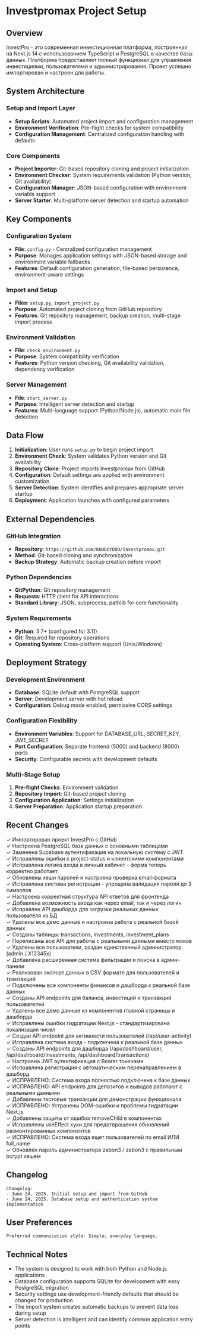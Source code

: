 # Investpromax Project Setup

## Overview

InvestPro - это современная инвестиционная платформа, построенная на Next.js 14 с использованием TypeScript и PostgreSQL в качестве базы данных. Платформа предоставляет полный функционал для управления инвестициями, пользователями и администрирования. Проект успешно импортирован и настроен для работы.

## System Architecture

### Setup and Import Layer
- **Setup Scripts**: Automated project import and configuration management
- **Environment Verification**: Pre-flight checks for system compatibility
- **Configuration Management**: Centralized configuration handling with defaults

### Core Components
- **Project Importer**: Git-based repository cloning and project initialization
- **Environment Checker**: System requirements validation (Python version, Git availability)
- **Configuration Manager**: JSON-based configuration with environment variable support
- **Server Starter**: Multi-platform server detection and startup automation

## Key Components

### Configuration System
- **File**: `config.py` - Centralized configuration management
- **Purpose**: Manages application settings with JSON-based storage and environment variable fallbacks
- **Features**: Default configuration generation, file-based persistence, environment-aware settings

### Import and Setup
- **Files**: `setup.py`, `import_project.py`
- **Purpose**: Automated project cloning from GitHub repository
- **Features**: Git repository management, backup creation, multi-stage import process

### Environment Validation
- **File**: `check_environment.py`
- **Purpose**: System compatibility verification
- **Features**: Python version checking, Git availability validation, dependency verification

### Server Management
- **File**: `start_server.py`
- **Purpose**: Intelligent server detection and startup
- **Features**: Multi-language support (Python/Node.js), automatic main file detection

## Data Flow

1. **Initialization**: User runs `setup.py` to begin project import
2. **Environment Check**: System validates Python version and Git availability
3. **Repository Clone**: Project imports Investpromax from GitHub
4. **Configuration**: Default settings are applied with environment customization
5. **Server Detection**: System identifies and prepares appropriate server startup
6. **Deployment**: Application launches with configured parameters

## External Dependencies

### GitHub Integration
- **Repository**: `https://github.com/KHUDOYDOD/Investpromax.git`
- **Method**: Git-based cloning and synchronization
- **Backup Strategy**: Automatic backup creation before import

### Python Dependencies
- **GitPython**: Git repository management
- **Requests**: HTTP client for API interactions
- **Standard Library**: JSON, subprocess, pathlib for core functionality

### System Requirements
- **Python**: 3.7+ (configured for 3.11)
- **Git**: Required for repository operations
- **Operating System**: Cross-platform support (Unix/Windows)

## Deployment Strategy

### Development Environment
- **Database**: SQLite default with PostgreSQL support
- **Server**: Development server with hot reload
- **Configuration**: Debug mode enabled, permissive CORS settings

### Configuration Flexibility
- **Environment Variables**: Support for DATABASE_URL, SECRET_KEY, JWT_SECRET
- **Port Configuration**: Separate frontend (5000) and backend (8000) ports
- **Security**: Configurable secrets with development defaults

### Multi-Stage Setup
1. **Pre-flight Checks**: Environment validation
2. **Repository Import**: Git-based project cloning
3. **Configuration Application**: Settings initialization
4. **Server Preparation**: Application startup preparation

## Recent Changes

✓ Импортирован проект InvestPro с GitHub  
✓ Настроена PostgreSQL база данных с основными таблицами  
✓ Заменена Supabase аутентификация на локальную систему с JWT  
✓ Исправлены ошибки с project-status и клиентскими компонентами  
✓ Исправлена логика входа в личный кабинет - форма теперь корректно работает  
✓ Обновлены хеши паролей и настроена проверка email-формата  
✓ Исправлена система регистрации - упрощена валидация пароля до 3 символов  
✓ Настроена корректная структура API ответов для фронтенда  
✓ Добавлена возможность входа как через email, так и через логин  
✓ Исправлен API дашборда для загрузки реальных данных пользователя из БД  
✓ Удалены все демо данные и настроена работа с реальной базой данных  
✓ Созданы таблицы: transactions, investments, investment_plans  
✓ Переписаны все API для работы с реальными данными вместо моков  
✓ Удалены все пользователи, создан единственный администратор (admin / X12345x)  
✓ Добавлена расширенная система фильтрации и поиска в админ-панели  
✓ Реализован экспорт данных в CSV формате для пользователей и транзакций  
✓ Подключены все компоненты финансов и дашборда к реальной базе данных  
✓ Созданы API endpoints для баланса, инвестиций и транзакций пользователей  
✓ Удалены все демо данные из компонентов главной страницы и дашборда  
✓ Исправлены ошибки гидратации Next.js - стандартизирована локализация чисел  
✓ Создан API endpoint для активности пользователей (/api/user-activity)  
✓ Исправлена система входа - подключена к реальной базе данных  
✓ Созданы API endpoints для дашборда (/api/dashboard/user, /api/dashboard/investments, /api/dashboard/transactions)  
✓ Настроена JWT аутентификация с Bearer токенами  
✓ Исправлена регистрация с автоматическим перенаправлением в дашборд  
✓ ИСПРАВЛЕНО: Система входа полностью подключена к базе данных  
✓ ИСПРАВЛЕНО: API endpoints для депозитов и выводов работают с реальными данными  
✓ Добавлены тестовые транзакции для демонстрации функционала  
✓ ИСПРАВЛЕНО: Устранены DOM-ошибки и проблемы гидратации Next.js  
✓ Добавлены защиты от ошибок removeChild в компонентах  
✓ Исправлены useEffect хуки для предотвращения обновлений размонтированных компонентов  
✓ ИСПРАВЛЕНО: Система входа ищет пользователей по email ИЛИ full_name  
✓ Обновлен пароль администратора zabon3 / zabon3 с правильным bcrypt хешем  

## Changelog

```
Changelog:
- June 24, 2025. Initial setup and import from GitHub
- June 24, 2025. Database setup and authentication system implementation
```

## User Preferences

```
Preferred communication style: Simple, everyday language.
```

## Technical Notes

- The system is designed to work with both Python and Node.js applications
- Database configuration supports SQLite for development with easy PostgreSQL migration
- Security settings use development-friendly defaults that should be changed for production
- The import system creates automatic backups to prevent data loss during setup
- Server detection is intelligent and can identify common application entry points